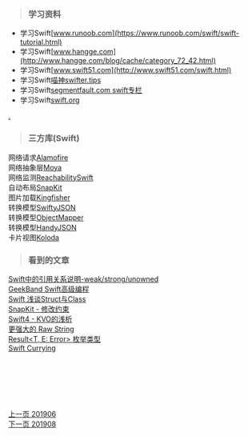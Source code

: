 > ### 学习资料

* 学习Swift[www.runoob.com](https://www.runoob.com/swift/swift-tutorial.html) 
* 学习Swift[www.hangge.com](http://www.hangge.com/blog/cache/category_72_42.html)
* 学习Swift[www.swift51.com](http://www.swift51.com/swift.html)
* 学习Swift[喵神swifter.tips](https://swifter.tips/)
* 学习Swift[segmentfault.com swift专栏](https://segmentfault.com/t/swift/blogs)
* 学习Swift[swift.org](https://swift.org/blog/)

[.](http://www.codingke.com/code/code_ios)

> ### 三方库(Swift)

网络请求[Alamofire](https://github.com/Alamofire/Alamofire)     
网络抽象层[Moya](https://github.com/Moya/Moya)     
网络监测[ReachabilitySwift](https://github.com/ashleymills/Reachability.swift)     
自动布局[SnapKit](https://github.com/SnapKit/SnapKit)     
图片加载[Kingfisher](https://github.com/onevcat/Kingfisher)     
转换模型[SwiftyJSON](https://github.com/SwiftyJSON/SwiftyJSON)    
转换模型[ObjectMapper](https://github.com/tristanhimmelman/ObjectMapper)    
转换模型[HandyJSON](https://github.com/alibaba/HandyJSON)    
卡片视图[Koloda](https://github.com/Yalantis/Koloda)  
   
> ### 看到的文章

[Swift中的引用关系说明-weak/strong/unowned](https://www.jianshu.com/p/d61a0a2220f0)      
[GeekBand Swift高级编程](https://www.jianshu.com/p/a96b3cc05693)    
[Swift 浅谈Struct与Class](https://www.cnblogs.com/beckwang0912/p/8508299.html)    
[SnapKit - 修改约束](https://blog.csdn.net/longshihua/article/details/80289061)   
[Swift4 - KVO的浅析](https://blog.csdn.net/longshihua/article/details/79886074)     
[更强大的 Raw String](https://www.jianshu.com/p/17fab783bfad)   
[Result<T, E: Error> 枚举类型](https://www.jianshu.com/p/a3712edc9367)   
[Swift Currying](https://www.jianshu.com/p/fc8c13ce7157)   




<br>
<br>
<br>
<br>
<br>       
       

[上一页 201906](https://github.com/starainDou/DDYDayly/blob/master/2019/201906.md)     
[下一页 201908](https://github.com/starainDou/DDYDayly/blob/master/2019/201908.md)